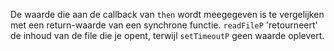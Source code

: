 De waarde die aan de callback van `then` wordt meegegeven is te vergelijken met een return-waarde van een synchrone functie. `readFileP` 'retourneert' de inhoud van de file die je opent, terwijl `setTimeoutP` geen waarde oplevert.